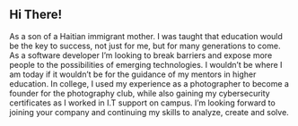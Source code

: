 
## Hi There!
<p> As a son of a Haitian immigrant mother. I was taught that education would be the key to success, not just for me, but for many generations to come. As a software developer I’m looking to break barriers and expose more people to the possibilities of emerging technologies. I wouldn’t be where I am today if it wouldn’t be for the guidance of my mentors in higher education. In college, I used my experience as a photographer to become a founder for the photography club, while also gaining my cybersecurity certificates as I worked in I.T support on campus. I’m looking forward to joining your company and continuing my skills to analyze, create and solve. </p>
